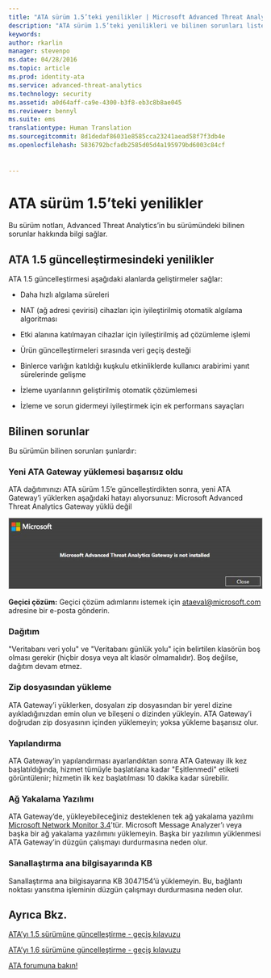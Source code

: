 ```yaml
---
title: "ATA sürüm 1.5’teki yenilikler | Microsoft Advanced Threat Analytics"
description: "ATA sürüm 1.5’teki yenilikleri ve bilinen sorunları listeler"
keywords: 
author: rkarlin
manager: stevenpo
ms.date: 04/28/2016
ms.topic: article
ms.prod: identity-ata
ms.service: advanced-threat-analytics
ms.technology: security
ms.assetid: a0d64aff-ca9e-4300-b3f8-eb3c8b8ae045
ms.reviewer: bennyl
ms.suite: ems
translationtype: Human Translation
ms.sourcegitcommit: 8d1dedaf86031e8585cca23241aead58f7f3db4e
ms.openlocfilehash: 5836792bcfadb2585d05d4a195979bd6003c84cf


---
```


# ATA sürüm 1.5’teki yenilikler
Bu sürüm notları, Advanced Threat Analytics’in bu sürümündeki bilinen sorunlar hakkında bilgi sağlar.

## ATA 1.5 güncelleştirmesindeki yenilikler
ATA 1.5 güncelleştirmesi aşağıdaki alanlarda geliştirmeler sağlar:

-   Daha hızlı algılama süreleri

-   NAT (ağ adresi çevirisi) cihazları için iyileştirilmiş otomatik algılama algoritması

-   Etki alanına katılmayan cihazlar için iyileştirilmiş ad çözümleme işlemi

-   Ürün güncelleştirmeleri sırasında veri geçiş desteği

-   Binlerce varlığın katıldığı kuşkulu etkinliklerde kullanıcı arabirimi yanıt sürelerinde gelişme

-   İzleme uyarılarının geliştirilmiş otomatik çözümlemesi

-   İzleme ve sorun gidermeyi iyileştirmek için ek performans sayaçları

## Bilinen sorunlar
Bu sürümün bilinen sorunları şunlardır:

### Yeni ATA Gateway yüklemesi başarısız oldu
ATA dağıtımınızı ATA sürüm 1.5’e güncelleştirdikten sonra, yeni ATA Gateway’i yüklerken aşağıdaki hatayı alıyorsunuz: Microsoft Advanced Threat Analytics Gateway yüklü değil

![ATA GW hatası](media/ata-install-error.png)

<b>Geçici çözüm:</b> Geçici çözüm adımlarını istemek için <ataeval@microsoft.com> adresine bir e-posta gönderin.
### Dağıtım
"Veritabanı veri yolu" ve "Veritabanı günlük yolu" için belirtilen klasörün boş olması gerekir (hiçbir dosya veya alt klasör olmamalıdır).
Boş değilse, dağıtım devam etmez.

### Zip dosyasından yükleme
ATA Gateway’i yüklerken, dosyaları zip dosyasından bir yerel dizine ayıkladığınızdan emin olun ve bileşeni o dizinden yükleyin. ATA Gateway’i doğrudan zip dosyasının içinden yüklemeyin; yoksa yükleme başarısız olur.

### Yapılandırma
ATA Gateway’in yapılandırması ayarlandıktan sonra ATA Gateway ilk kez başlatıldığında, hizmet tümüyle başlatılana kadar "Eşitlenmedi" etiketi görüntülenir; hizmetin ilk kez başlatılması 10 dakika kadar sürebilir.

### Ağ Yakalama Yazılımı
ATA Gateway’de, yükleyebileceğiniz desteklenen tek ağ yakalama yazılımı [Microsoft Network Monitor 3.4](http://www.microsoft.com/download/details.aspx?id=4865)’tür. Microsoft Message Analyzer’ı veya başka bir ağ yakalama yazılımını yüklemeyin. Başka bir yazılımın yüklenmesi ATA Gateway’in düzgün çalışmayı durdurmasına neden olur.

### Sanallaştırma ana bilgisayarında KB
Sanallaştırma ana bilgisayarına KB 3047154’ü yüklemeyin. Bu, bağlantı noktası yansıtma işleminin düzgün çalışmayı durdurmasına neden olur.

## Ayrıca Bkz.

[ATA’yı 1.5 sürümüne güncelleştirme - geçiş kılavuzu](ata-update-1.5-migration-guide.md)

[ATA’yı 1.6 sürümüne güncelleştirme - geçiş kılavuzu](ata-update-1.6-migration-guide.md)

[ATA forumuna bakın!](https://social.technet.microsoft.com/Forums/security/home?forum=mata)



<!--HONumber=Jun16_HO4-->


